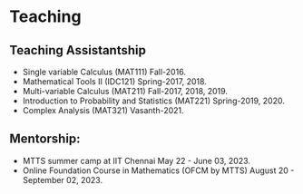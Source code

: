 
# Teaching

## Teaching Assistantship
* Single variable Calculus (MAT111) Fall-2016.
* Mathematical Tools II (IDC121) Spring-2017, 2018.
* Multi-variable Calculus (MAT211) Fall-2017, 2018, 2019.
* Introduction to Probability and Statistics (MAT221) Spring-2019, 2020.
* Complex Analysis (MAT321) Vasanth-2021.


## Mentorship:
* MTTS summer camp at IIT Chennai May 22 - June 03, 2023.
* Online Foundation Course in Mathematics (OFCM by MTTS) August 20 - September 02, 2023.

